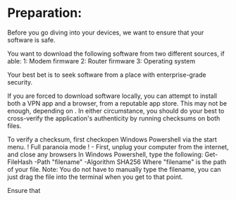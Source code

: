 # Preparation:
Before you go diving into your devices, we want to ensure that your software is safe.

You want to download the following software from two different sources, if able:
1: Modem firmware
2: Router firmware
3: Operating system

Your best bet is to seek software from a place with enterprise-grade security.


If you are forced to download software locally, you can attempt to install both a VPN app and a browser, from a reputable app store. This may not be enough, depending on . In either circumstance, you should do your best to cross-verify the application's authenticity by running checksums on both files.

To verify a checksum, first checkopen Windows Powershell via the start menu.
! Full paranoia mode ! - First, unplug your computer from the internet, and close any browsers
In Windows Powershell, type the following: Get-FileHash -Path "filename" -Algorithm SHA256
Where "filename" is the path of your file.
Note: You do not have to manually type the filename, you can just drag the file into the terminal when you get to that point.

Ensure that
